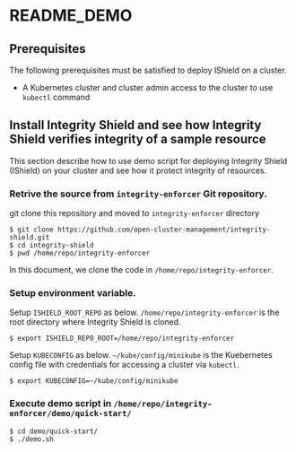 # README_DEMO

## Prerequisites
The following prerequisites must be satisfied to deploy IShield on a cluster.
- A Kubernetes cluster and cluster admin access to the cluster to use `kubectl` command


## Install Integrity Shield and see how Integrity Shield verifies integrity of a sample resource
This section describe how to use demo script for deploying Integrity Shield (IShield) on your cluster and see how it protect integrity of resources.

### Retrive the source from `integrity-enforcer` Git repository.

git clone this repository and moved to `integrity-enforcer` directory

```
$ git clone https://github.com/open-cluster-management/integrity-shield.git
$ cd integrity-shield
$ pwd /home/repo/integrity-enforcer
```
In this document, we clone the code in `/home/repo/integrity-enforcer`.

###  Setup environment variable.

Setup `ISHIELD_ROOT_REPO` as below. `/home/repo/integrity-enforcer` is the root directory where Integrity Shield is cloned.
```
$ export ISHIELD_REPO_ROOT=/home/repo/integrity-enforcer
```

Setup `KUBECONFIG` as below.  `~/kube/config/minikube` is the Kuebernetes config file with credentials for accessing a cluster via `kubectl`.
```
$ export KUBECONFIG=~/kube/config/minikube
```

### Execute demo script in `/home/repo/integrity-enforcer/demo/quick-start/`
```
$ cd demo/quick-start/
$ ./demo.sh
```
